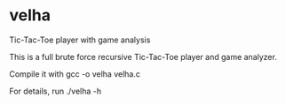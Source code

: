 # velha

Tic-Tac-Toe player with game analysis

This is a full brute force recursive Tic-Tac-Toe player and game analyzer.

Compile it with
gcc -o velha velha.c

For details, run
./velha -h
